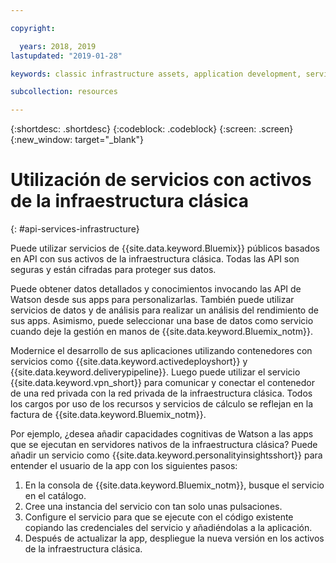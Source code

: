 ```yaml
---

copyright:

  years: 2018, 2019
lastupdated: "2019-01-28"

keywords: classic infrastructure assets, application development, services that work with classic infrastructure

subcollection: resources

---
```


{:shortdesc: .shortdesc}
{:codeblock: .codeblock}
{:screen: .screen}
{:new_window: target="_blank"}


# Utilización de servicios con activos de la infraestructura clásica
{: #api-services-infrastructure}

Puede utilizar servicios de {{site.data.keyword.Bluemix}} públicos basados en API con sus activos de la infraestructura clásica. Todas las API son seguras y están cifradas para proteger sus datos.

Puede obtener datos detallados y conocimientos invocando las API de Watson desde sus apps para personalizarlas. También puede utilizar servicios de datos y de análisis para realizar un análisis del rendimiento de sus apps. Asimismo, puede seleccionar una base de datos como servicio cuando deje la gestión en manos de {{site.data.keyword.Bluemix_notm}}.

Modernice el desarrollo de sus aplicaciones utilizando contenedores con servicios como {{site.data.keyword.activedeployshort}} y {{site.data.keyword.deliverypipeline}}. Luego puede utilizar el servicio {{site.data.keyword.vpn_short}} para comunicar y conectar el contenedor de una red privada con la red privada de la infraestructura clásica. Todos los cargos por uso de los recursos y servicios de cálculo se reflejan en la factura de {{site.data.keyword.Bluemix_notm}}.

Por ejemplo, ¿desea añadir capacidades cognitivas de Watson a las apps que se ejecutan en servidores nativos de la infraestructura clásica? Puede añadir un servicio como {{site.data.keyword.personalityinsightsshort}} para entender el usuario de la app con los siguientes pasos:

1. En la consola de {{site.data.keyword.Bluemix_notm}}, busque el servicio en el catálogo.
2. Cree una instancia del servicio con tan solo unas pulsaciones.
3. Configure el servicio para que se ejecute con el código existente copiando las credenciales del servicio y añadiéndolas a la aplicación.
4. Después de actualizar la app, despliegue la nueva versión en los activos de la infraestructura clásica.
